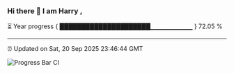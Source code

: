 ### Hi there 👋 I am Harry , 

⏳ Year progress { █████████████████████▁▁▁▁▁▁▁▁▁ } 72.05 %

---

⏰ Updated on Sat, 20 Sep 2025 23:46:44 GMT

![Progress Bar CI](https://github.com/duykhang68/duykhang68/workflows/Progress%20Bar%20CI/badge.svg)
